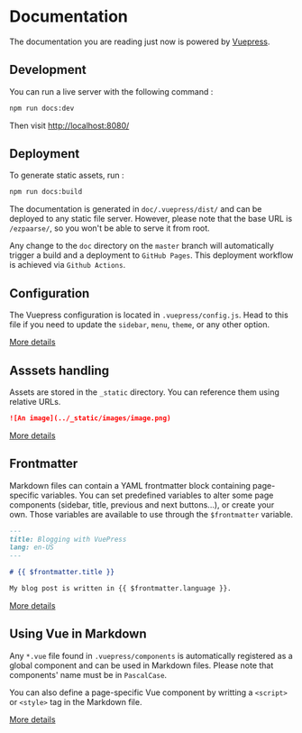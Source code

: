 # Documentation

The documentation you are reading just now is powered by [Vuepress](https://vuepress.vuejs.org).

## Development

You can run a live server with the following command :

```bash
npm run docs:dev
```

Then visit [http://localhost:8080/](http://localhost:8080/)

## Deployment

To generate static assets, run :

```bash
npm run docs:build
```

The documentation is generated in `doc/.vuepress/dist/` and can be deployed to any static file server. However, please note that the base URL is `/ezpaarse/`, so you won't be able to serve it from root.

Any change to the `doc` directory on the `master` branch will automatically trigger a build and a deployment to `GitHub Pages`. This deployment workflow is achieved via `Github Actions`.

## Configuration

The Vuepress configuration is located in `.vuepress/config.js`. Head to this file if you need to update the `sidebar`, `menu`, `theme`, or any other option.

[More details](https://vuepress.vuejs.org/config/)

## Asssets handling

Assets are stored in the `_static` directory. You can reference them using relative URLs.

```markdown
![An image](../_static/images/image.png)
```

[More details](https://vuepress.vuejs.org/guide/assets.html)

## Frontmatter

Markdown files can contain a YAML frontmatter block containing page-specific variables. You can set predefined variables to alter some page components (sidebar, title, previous and next buttons...), or create your own. Those variables are available to use through the `$frontmatter` variable.

```markdown
---
title: Blogging with VuePress
lang: en-US
---

# {{ $frontmatter.title }}

My blog post is written in {{ $frontmatter.language }}.
```

[More details](https://vuepress.vuejs.org/guide/frontmatter.html)

## Using Vue in Markdown

Any `*.vue` file found in `.vuepress/components` is automatically registered as a global component and can be used in Markdown files. Please note that components' name must be in `PascalCase`.

You can also define a page-specific Vue component by writting a `<script>` or `<style>` tag in the Markdown file.

[More details](https://vuepress.vuejs.org/guide/using-vue.html)